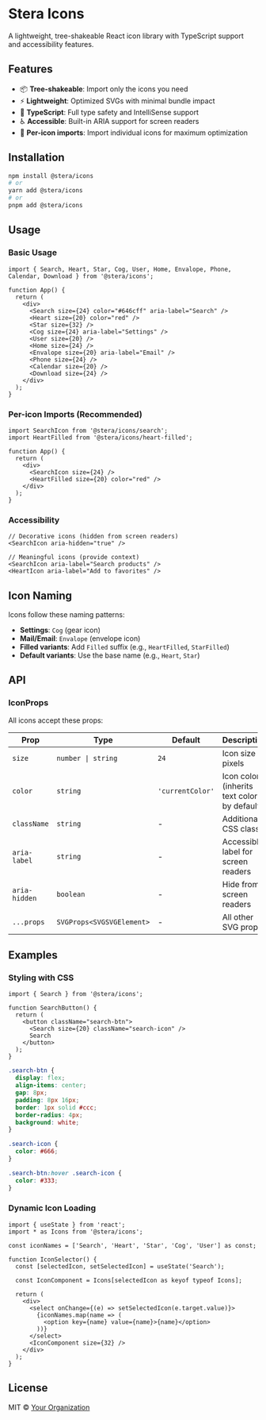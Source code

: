 # Stera Icons

A lightweight, tree-shakeable React icon library with TypeScript support and accessibility features.

## Features

- 📦 **Tree-shakeable**: Import only the icons you need
- ⚡ **Lightweight**: Optimized SVGs with minimal bundle impact
- 🔧 **TypeScript**: Full type safety and IntelliSense support
- ♿ **Accessible**: Built-in ARIA support for screen readers
- 🎯 **Per-icon imports**: Import individual icons for maximum optimization

## Installation

```bash
npm install @stera/icons
# or
yarn add @stera/icons
# or
pnpm add @stera/icons
```

## Usage

### Basic Usage

```tsx
import { Search, Heart, Star, Cog, User, Home, Envalope, Phone, Calendar, Download } from '@stera/icons';

function App() {
  return (
    <div>
      <Search size={24} color="#646cff" aria-label="Search" />
      <Heart size={20} color="red" />
      <Star size={32} />
      <Cog size={24} aria-label="Settings" />
      <User size={20} />
      <Home size={24} />
      <Envalope size={20} aria-label="Email" />
      <Phone size={24} />
      <Calendar size={20} />
      <Download size={24} />
    </div>
  );
}
```

### Per-icon Imports (Recommended)

```tsx
import SearchIcon from '@stera/icons/search';
import HeartFilled from '@stera/icons/heart-filled';

function App() {
  return (
    <div>
      <SearchIcon size={24} />
      <HeartFilled size={20} color="red" />
    </div>
  );
}
```

### Accessibility

```tsx
// Decorative icons (hidden from screen readers)
<SearchIcon aria-hidden="true" />

// Meaningful icons (provide context)
<SearchIcon aria-label="Search products" />
<HeartIcon aria-label="Add to favorites" />
```

## Icon Naming

Icons follow these naming patterns:

- **Settings**: `Cog` (gear icon)
- **Mail/Email**: `Envalope` (envelope icon)
- **Filled variants**: Add `Filled` suffix (e.g., `HeartFilled`, `StarFilled`)
- **Default variants**: Use the base name (e.g., `Heart`, `Star`)

## API

### IconProps

All icons accept these props:

| Prop | Type | Default | Description |
|------|------|---------|-------------|
| `size` | `number \| string` | `24` | Icon size in pixels |
| `color` | `string` | `'currentColor'` | Icon color (inherits text color by default) |
| `className` | `string` | - | Additional CSS class |
| `aria-label` | `string` | - | Accessible label for screen readers |
| `aria-hidden` | `boolean` | - | Hide from screen readers |
| `...props` | `SVGProps<SVGSVGElement>` | - | All other SVG props |

## Examples

### Styling with CSS

```tsx
import { Search } from '@stera/icons';

function SearchButton() {
  return (
    <button className="search-btn">
      <Search size={20} className="search-icon" />
      Search
    </button>
  );
}
```

```css
.search-btn {
  display: flex;
  align-items: center;
  gap: 8px;
  padding: 8px 16px;
  border: 1px solid #ccc;
  border-radius: 4px;
  background: white;
}

.search-icon {
  color: #666;
}

.search-btn:hover .search-icon {
  color: #333;
}
```

### Dynamic Icon Loading

```tsx
import { useState } from 'react';
import * as Icons from '@stera/icons';

const iconNames = ['Search', 'Heart', 'Star', 'Cog', 'User'] as const;

function IconSelector() {
  const [selectedIcon, setSelectedIcon] = useState('Search');
  
  const IconComponent = Icons[selectedIcon as keyof typeof Icons];
  
  return (
    <div>
      <select onChange={(e) => setSelectedIcon(e.target.value)}>
        {iconNames.map(name => (
          <option key={name} value={name}>{name}</option>
        ))}
      </select>
      <IconComponent size={32} />
    </div>
  );
}
```

## License

MIT © [Your Organization](https://github.com/your-org)
